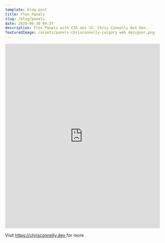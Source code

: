 ```yaml
---
template: blog-post
title: Flex Panels
slug: /blog/panels
date: 2020-06-30 04:37
description: Flex Panels with CSS ans JS. Chris Connelly Dot Dev.
featuredImage: /assets/panels-chrisconnelly-calgary web designer.png
---
```

<iframe height="600" style="width: 100%;" scrolling="no" title="Panels " src="https://codepen.io/chris-connelly/embed/GRZvrNe?height=600&theme-id=dark&default-tab=html,result" frameborder="no" loading="lazy" allowtransparency="true" allowfullscreen="true">
  See the Pen <a href='https://codepen.io/chris-connelly/pen/GRZvrNe'>Panels </a> by Chris Connelly
  (<a href='https://codepen.io/chris-connelly'>@chris-connelly</a>) on <a href='https://codepen.io'>CodePen</a>.
</iframe>

Visit [https://chrisconnelly.dev ](https://chrisconnelly.dev)for more
